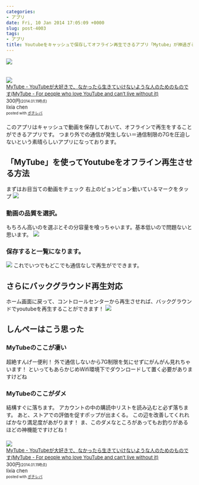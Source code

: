 ```yaml
---
categories:
- アプリ
date: Fri, 10 Jan 2014 17:05:09 +0000
slug: post-4003
tags:
- アプリ
title: Youtubeをキャッシュで保存してオフライン再生できるアプリ「Mytube」が神過ぎるよって話
---
```


![](images/38ea86841625964b15210d92c7a178c3.jpg) <div class="pochireba" style="text-align:left;font-size:small;padding:20px 0;/zoom: 1;overflow: hidden;"><a href="https://itunes.apple.com/jp/app/mytube-youtubega-da-haokide/id595560643?mt=8&uo=4&at=11ld5P" target="_blank" >![](images/mzl.lhehgtzc.png)</a><div class="pochi_info" style="text-align:left;/zoom: 1;overflow: hidden;"><div class="pochi_name"><a href="https://itunes.apple.com/jp/app/mytube-youtubega-da-haokide/id595560643?mt=8&uo=4&at=11ld5P" target="_blank" >MyTube - YouTubeが大好きで、なかったら生きていけないような人のためのものです(MyTube - For people who love YouTube and can’t live without it)</a></div><div class="pochi_price" style="display:inline;">300円</div><div class="pochi_time" style="font-size:x-small;display:inline;">(2014.01.11時点)</div><div class="pochi_seller">lixia chen</div><div class="pochi_post" style="font-size:x-small;">posted with <a href="http://pochireba.com" rel="nofollow" target="_blank">ポチレバ</a></div></div><div class="pochireba-footer" style="clear: left"></div></div> このアプリはキャッシュで動画を保存しておいて、オフラインで再生をすることができるアプリです。 つまり外での通信が発生しない＝通信制限の7Gを圧迫しないという素晴らしいアプリになっております。 <h2>「MyTube」を使ってYoutubeをオフライン再生させる方法</h2> まずはお目当ての動画をチェック 右上のピョンピョン動いているマークをタップ ![](images/59fee6297ef25040aa3341f4ebe64f7b.jpg) <h3>動画の品質を選択。</h3> もちろん高いのを選ぶとその分容量を喰っちゃいます。基本低いので問題ないと思います。 ![](images/b40433b7a986456d998dbf4042928d9e.png) <h3>保存すると一覧になります。</h3> ![](images/84fd30818c4617c68ae0bf4292de8c9f.png) これでいつでもどこでも通信なしで再生がでできます。 <h2>さらにバックグラウンド再生対応</h2> ホーム画面に戻って、コントロールセンターから再生させれば、バックグラウンドでyoutubeを再生することができます！ ![](images/a2f3865ab86b48359520d9e4ecd762e7.png) <h2>しんぺーはこう思った</h2> <h3>MyTubeのここが凄い</h3> 超絶すんげー便利！ 外で通信しないから7G制限を気にせずにがんがん見れちゃいます！ といってもあらかじめWifi環境下でダウンロードして置く必要がありますけどね <h3>MyTubeのここがダメ</h3> 結構すぐに落ちます。 アカウントの中の購読中リストを読み込むと必ず落ちます。 あと、ストアでの評価を促すポップが出まくる。 この辺を改善してくれればかなり満足度があがります！ ま、このダメなところがあってもお釣りがあるほどの神機能ですけどね！ <div class="pochireba" style="text-align:left;font-size:small;padding:20px 0;/zoom: 1;overflow: hidden;"><a href="https://itunes.apple.com/jp/app/mytube-youtubega-da-haokide/id595560643?mt=8&uo=4&at=11ld5P" target="_blank" >![](images/mzl.lhehgtzc.png)</a><div class="pochi_info" style="text-align:left;/zoom: 1;overflow: hidden;"><div class="pochi_name"><a href="https://itunes.apple.com/jp/app/mytube-youtubega-da-haokide/id595560643?mt=8&uo=4&at=11ld5P" target="_blank" >MyTube - YouTubeが大好きで、なかったら生きていけないような人のためのものです(MyTube - For people who love YouTube and can’t live without it)</a></div><div class="pochi_price" style="display:inline;">300円</div><div class="pochi_time" style="font-size:x-small;display:inline;">(2014.01.11時点)</div><div class="pochi_seller">lixia chen</div><div class="pochi_post" style="font-size:x-small;">posted with <a href="http://pochireba.com" rel="nofollow" target="_blank">ポチレバ</a></div></div><div class="pochireba-footer" style="clear: left"></div></div>